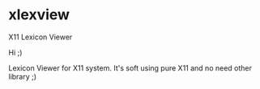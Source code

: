 # xlexview

X11 Lexicon Viewer

Hi ;)

Lexicon Viewer for X11 system. It's soft using pure 
X11 and no need other library ;)

